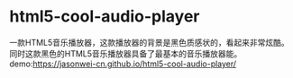 # html5-cool-audio-player
一款HTML5音乐播放器，这款播放器的背景是黑色质感状的，看起来非常炫酷。同时这款黑色的HTML5音乐播放器具备了最基本的音乐播放器能。
demo:https://jasonwei-cn.github.io/html5-cool-audio-player/
